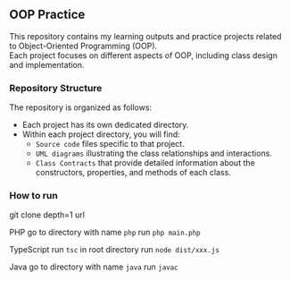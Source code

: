 ## OOP Practice

This repository contains my learning outputs and practice projects related to Object-Oriented Programming (OOP).   
Each project focuses on different aspects of OOP, including class design and implementation.

### Repository Structure

The repository is organized as follows:

- Each project has its own dedicated directory.
- Within each project directory, you will find:
  - `Source code` files specific to that project.
  - `UML diagrams` illustrating the class relationships and interactions.
  - `Class Contracts` that provide detailed information about the constructors, properties, and methods of each class.

### How to run

git clone depth=1 url

PHP
go to directory with name `php`
run `php main.php`

TypeScript
run `tsc` in root directory
run `node dist/xxx.js`

Java
go to directory with name `java`
run `javac`